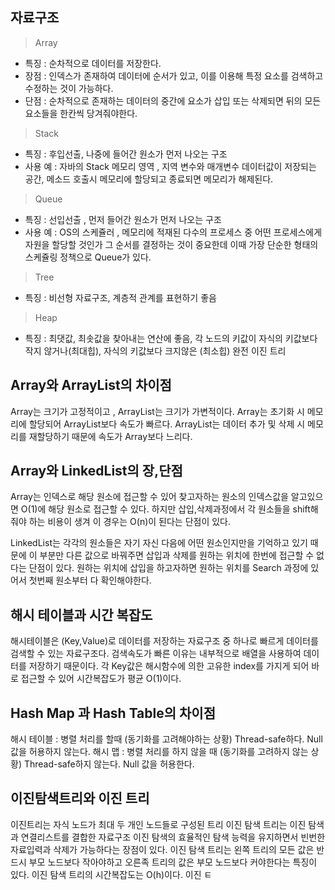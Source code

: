 ## 자료구조

> Array
- 특징 : 순차적으로 데이터를 저장한다.
- 장점 : 인덱스가 존재하여 데이터에 순서가 있고, 이를 이용해 특정 요소를 검색하고 수정하는 것이 가능하다.
- 단점 : 순차적으로 존재하는 데이터의 중간에 요소가 삽입 또는 삭제되면 뒤의 모든 요소들을 한칸씩 당겨줘야한다. 


> Stack
- 특징 : 후입선출, 나중에 들어간 원소가 먼저 나오는 구조
- 사용 예 : 자바의 Stack 메모리 영역 , 지역 변수와 매개변수 데이터값이 저장되는 공간, 메소드 호출시 메모리에 할당되고 종료되면 메모리가 해제된다. 
> Queue
- 특징 : 선입선출 , 먼저 들어간 원소가 먼저 나오는 구조
- 사용 예 : OS의 스케쥴러 , 메모리에 적재된 다수의 프로세스 중 어떤 프로세스에게 자원을 할당할 것인가 그 순서를 결정하는 것이 중요한데 이때 가장 단순한 형태의 스케쥴링 정책으로 Queue가 있다.
> Tree
- 특징 : 비선형 자료구조, 계층적 관계를 표현하기 좋음

> Heap
- 특징 : 최댓값, 최솟값을 찾아내는 연산에 좋음, 각 노드의 키값이 자식의 키값보다 작지 않거나(최대힙),
자식의 키값보다 크지않은 (최소힙) 완전 이진 트리


## Array와 ArrayList의 차이점

Array는 크기가 고정적이고 , ArrayList는 크기가 가변적이다.
Array는 초기화 시 메모리에 할당되어 ArrayList보다 속도가 빠르다.
ArrayList는 데이터 추가 및 삭제 시 메모리를 재할당하기 때문에 속도가 Array보다 느리다.

## Array와 LinkedList의 장,단점

Array는 인덱스로 해당 원소에 접근할 수 있어 찾고자하는 원소의 인덱스값을 알고있으면 O(1)에 해당 원소로 접근할 수 있다.
하지만 삽입,삭제과정에서 각 원소들을 shift해줘야 하는 비용이 생겨 이 경우는 O(n)이 된다는 단점이 있다.

LinkedList는 각각의 원소들은 자기 자신 다음에 어떤 원소인지만을 기억하고 있기 때문에 이 부분만 다른 값으로 바꿔주면 삽입과 삭제를 
원하는 위치에 한번에 접근할 수 없다는 단점이 있다.
원하는 위치에 삽입을 하고자하면 원하는 위치를 Search 과정에 있어서 첫번째 원소부터 다 확인해야한다.

## 해시 테이블과 시간 복잡도

해시테이블은 (Key,Value)로 데이터를 저장하는 자료구조 중 하나로 빠르게 데이터를 검색할 수 있는 자료구조다.
검색속도가 빠른 이유는 내부적으로 배열을 사용하여 데이터를 저장하기 때문이다.
각 Key값은 해시함수에 의한 고유한 index를 가지게 되어 바로 접근할 수 있어 시간복잡도가 평균 O(1)이다.

## Hash Map 과 Hash Table의 차이점

해시 테이블 : 병렬 처리를 할때 (동기화를 고려해야하는 상황) Thread-safe하다.
Null 값을 허용하지 않는다.
해시 맵 : 병렬 처리를 하지 않을 때 (동기화를 고려하지 않는 상황) Thread-safe하지 않는다.
Null 값을 허용한다.

## 이진탐색트리와 이진 트리

이진트리는 자식 노드가 최대 두 개인 노드들로 구성된 트리
이진 탐색 트리는 이진 탐색과 연결리스트를 결합한 자료구조
이진 탐색의 효율적인 탐색 능력을 유지하면서 빈번한 자료입력과 삭제가 가능하다는 장점이 있다.
이진 탐색 트리는 왼쪽 트리의 모든 값은 반드시 부모 노드보다 작아야하고 오른족 트리의 값은 부모 노드보다 커야한다는 특징이 있다.
이진 탐색 트리의 시간복잡도는 O(h)이다.
이진 ㅌ
